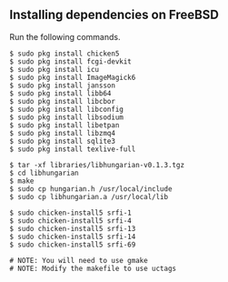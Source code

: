 Installing dependencies on FreeBSD
----------------------------------
Run the following commands.

    $ sudo pkg install chicken5
    $ sudo pkg install fcgi-devkit
    $ sudo pkg install icu
    $ sudo pkg install ImageMagick6
    $ sudo pkg install jansson
    $ sudo pkg install libb64
    $ sudo pkg install libcbor
    $ sudo pkg install libconfig
    $ sudo pkg install libsodium
    $ sudo pkg install libetpan
    $ sudo pkg install libzmq4
    $ sudo pkg install sqlite3
    $ sudo pkg install texlive-full

    $ tar -xf libraries/libhungarian-v0.1.3.tgz
    $ cd libhungarian
    $ make
    $ sudo cp hungarian.h /usr/local/include
    $ sudo cp libhungarian.a /usr/local/lib

    $ sudo chicken-install5 srfi-1
    $ sudo chicken-install5 srfi-4
    $ sudo chicken-install5 srfi-13
    $ sudo chicken-install5 srfi-14
    $ sudo chicken-install5 srfi-69

    # NOTE: You will need to use gmake
    # NOTE: Modify the makefile to use uctags
